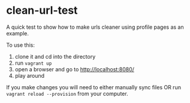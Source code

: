 # clean-url-test
A quick test to show how to make urls cleaner using profile pages as an example.

To use this:

1. clone it and cd into the directory
2. run `vagrant up`
3. open a browser and go to [http://localhost:8080/](http://localhost:8080/)
4. play around

If you make changes you will need to either manually sync files OR run
`vagrant reload --provision` from your computer.
